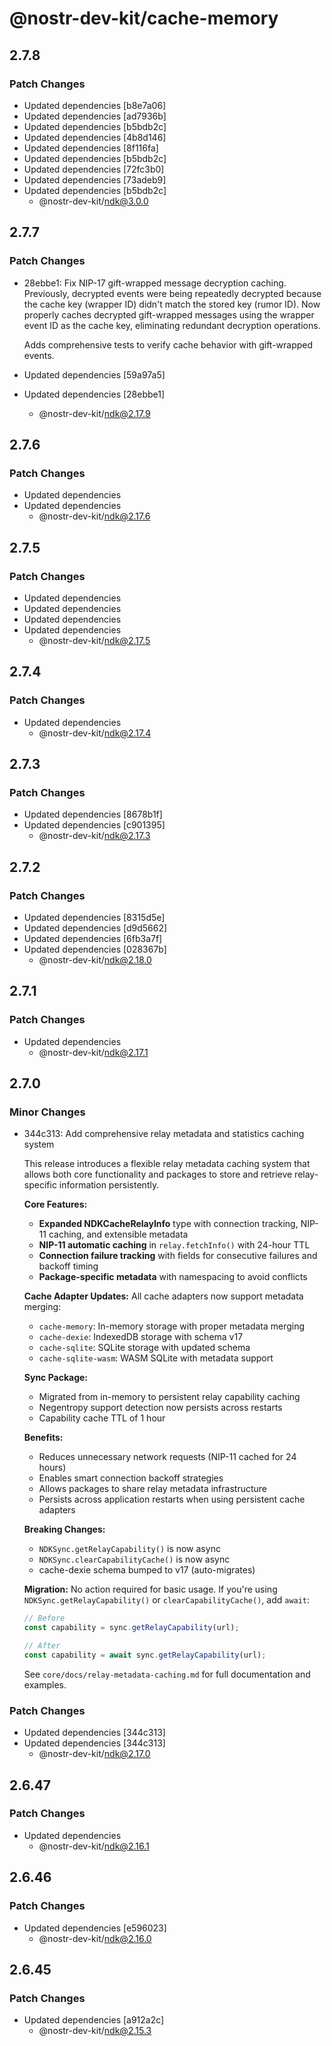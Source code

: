 # @nostr-dev-kit/cache-memory

## 2.7.8

### Patch Changes

- Updated dependencies [b8e7a06]
- Updated dependencies [ad7936b]
- Updated dependencies [b5bdb2c]
- Updated dependencies [4b8d146]
- Updated dependencies [8f116fa]
- Updated dependencies [b5bdb2c]
- Updated dependencies [72fc3b0]
- Updated dependencies [73adeb9]
- Updated dependencies [b5bdb2c]
    - @nostr-dev-kit/ndk@3.0.0

## 2.7.7

### Patch Changes

- 28ebbe1: Fix NIP-17 gift-wrapped message decryption caching. Previously, decrypted events were being repeatedly decrypted because the cache key (wrapper ID) didn't match the stored key (rumor ID). Now properly caches decrypted gift-wrapped messages using the wrapper event ID as the cache key, eliminating redundant decryption operations.

    Adds comprehensive tests to verify cache behavior with gift-wrapped events.

- Updated dependencies [59a97a5]
- Updated dependencies [28ebbe1]
    - @nostr-dev-kit/ndk@2.17.9

## 2.7.6

### Patch Changes

- Updated dependencies
- Updated dependencies
    - @nostr-dev-kit/ndk@2.17.6

## 2.7.5

### Patch Changes

- Updated dependencies
- Updated dependencies
- Updated dependencies
- Updated dependencies
    - @nostr-dev-kit/ndk@2.17.5

## 2.7.4

### Patch Changes

- Updated dependencies
    - @nostr-dev-kit/ndk@2.17.4

## 2.7.3

### Patch Changes

- Updated dependencies [8678b1f]
- Updated dependencies [c901395]
    - @nostr-dev-kit/ndk@2.17.3

## 2.7.2

### Patch Changes

- Updated dependencies [8315d5e]
- Updated dependencies [d9d5662]
- Updated dependencies [6fb3a7f]
- Updated dependencies [028367b]
    - @nostr-dev-kit/ndk@2.18.0

## 2.7.1

### Patch Changes

- Updated dependencies
    - @nostr-dev-kit/ndk@2.17.1

## 2.7.0

### Minor Changes

- 344c313: Add comprehensive relay metadata and statistics caching system

    This release introduces a flexible relay metadata caching system that allows both core functionality and packages to store and retrieve relay-specific information persistently.

    **Core Features:**
    - **Expanded NDKCacheRelayInfo** type with connection tracking, NIP-11 caching, and extensible metadata
    - **NIP-11 automatic caching** in `relay.fetchInfo()` with 24-hour TTL
    - **Connection failure tracking** with fields for consecutive failures and backoff timing
    - **Package-specific metadata** with namespacing to avoid conflicts

    **Cache Adapter Updates:**
    All cache adapters now support metadata merging:
    - `cache-memory`: In-memory storage with proper metadata merging
    - `cache-dexie`: IndexedDB storage with schema v17
    - `cache-sqlite`: SQLite storage with updated schema
    - `cache-sqlite-wasm`: WASM SQLite with metadata support

    **Sync Package:**
    - Migrated from in-memory to persistent relay capability caching
    - Negentropy support detection now persists across restarts
    - Capability cache TTL of 1 hour

    **Benefits:**
    - Reduces unnecessary network requests (NIP-11 cached for 24 hours)
    - Enables smart connection backoff strategies
    - Allows packages to share relay metadata infrastructure
    - Persists across application restarts when using persistent cache adapters

    **Breaking Changes:**
    - `NDKSync.getRelayCapability()` is now async
    - `NDKSync.clearCapabilityCache()` is now async
    - cache-dexie schema bumped to v17 (auto-migrates)

    **Migration:**
    No action required for basic usage. If you're using `NDKSync.getRelayCapability()` or `clearCapabilityCache()`, add `await`:

    ```typescript
    // Before
    const capability = sync.getRelayCapability(url);

    // After
    const capability = await sync.getRelayCapability(url);
    ```

    See `core/docs/relay-metadata-caching.md` for full documentation and examples.

### Patch Changes

- Updated dependencies [344c313]
- Updated dependencies [344c313]
    - @nostr-dev-kit/ndk@2.17.0

## 2.6.47

### Patch Changes

- Updated dependencies
    - @nostr-dev-kit/ndk@2.16.1

## 2.6.46

### Patch Changes

- Updated dependencies [e596023]
    - @nostr-dev-kit/ndk@2.16.0

## 2.6.45

### Patch Changes

- Updated dependencies [a912a2c]
    - @nostr-dev-kit/ndk@2.15.3
